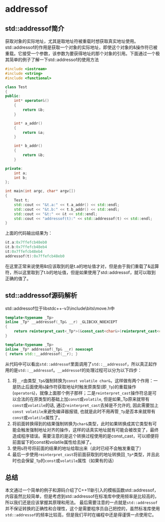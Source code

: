 # addressof

## std::addressof简介
获取对象的实际地址，尤其是取地址符被重载时想获取真实地址使用。
std::addressof的作用是获取一个对象的实际地址，即使这个对象的&操作符已被重载。它接受一个参数，该参数为要获得地址的那个对象的引用。下面通过一个极其简单的例子了解一下std::addressof的使用方法
```cpp
#include <iostream>
#include <string>
#include <functional>

class Test
{
public:
    int* operator&()
    {
        return &b;
    }

    int* a_addr()
    {
        return &a;
    }

    int* b_addr()
    {
        return &b;
    }

private:
    int a;
    int b;
};

int main(int argc, char* argv[])
{
    Test t;
    std::cout << "&t.a:" << t.a_addr() << std::endl;
    std::cout << "&t.b:" << t.b_addr() << std::endl;
    std::cout << "&t:" << &t << std::endl;
    std::cout << "addressof(t):" << std::addressof(t) << std::endl;
}
```
上面的代码输出结果为：
```cpp
&t.a:0x7ffefcb48eb0
&t.b:0x7ffefcb48eb4
&t:0x7ffefcb48eb4
addressof(t):0x7ffefcb48eb0
```
在这里正常来说使用&t应该取到的是t.a的地址值才对，但是由于我们重载了&运算符，所以这里取到了t.b的地址值，但是如果使用了std::addressof，就可以取到正确的值了。

## std::addressof源码解析
std::addressof位于libstdc++-v3\include\bits\move.h中
```cpp
template<typename _Tp>
inline _Tp* __addressof(_Tp& __r) _GLIBCXX_NOEXCEPT
{
    return reinterpret_cast<_Tp*>(&const_cast<char&>(reinterpret_cast<const volatile char&>(__r)));
}

template<typename _Tp>
inline _Tp* addressof(_Tp& __r) noexcept
{ return std::__addressof(__r); }
```
从代码中可以看出``std::addressof``里面调用了``std::__addressof``，所以真正起作用的是``std::__addressof``。``__addressof``的处理过程可以分为以下四步：

1. 将``__r``由类型``_Tp&``强制转换为``const volatile char&``，这样做有两个作用：一是防止后面使用``&``操作符获取地址时触发原类型(即``_Tp``)的重载操作(``operator&``)，就像上面那个例子那样；二是``reinterpret_cast``操作符总是可以合法的在原类型的基础上加``const``或``volatile``, 但是如果_Tp原来就带有``const``或``volatile``的话, 通过``reinterpret_cast``去掉是不允许的, 因此需要加上``const volatile``来避免编译器报错, 也就是此时不用再管``_Tp``是否本来就带有``const``或``volatile``属性了。
2. 将前面转换得到的结果强制转换为``char&``类型，此时如果转换成其它类型有可能会触发强制地址对齐的操作，这样的话真实地址就有可能会被改变了，最终造成程序错误。需要注意的是这个转换过程使用的是const_cast，可以顺便将前面留下的const和volatile属性给去掉了。
3. 使用``&``符号将前面的结果的地址给取出来（此时已经不会触发重载了）
4. 最后一步使用``reinterpret_cast``将前面获取到的地址转换回``_Tp*``类型，并且此时也会保留``_Tp``的``const``或``volatile``属性（如果有的话）

## 总结
本文通过一个简单的例子和源码介绍了C++11新引入的模板函数std::addressof，内容虽然比较简单，但是考虑到std::addressof在标准库中使用频率是比较高的，所以我们还是应该掌握其原理和用法。
最后需要注意的一点就是``std::addressof``并不保证转换的正确性和合理性，这个是需要程序员自己把控的，虽然标准库使用``std::addressof``的频率比较高，但是我们平时在编程中还是得谨慎一点使用它。


